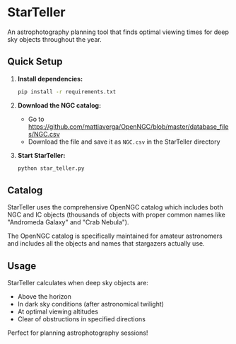 # StarTeller

An astrophotography planning tool that finds optimal viewing times for deep sky objects throughout the year.

## Quick Setup

1. **Install dependencies:**

   ```bash
   pip install -r requirements.txt
   ```

2. **Download the NGC catalog:**

   - Go to https://github.com/mattiaverga/OpenNGC/blob/master/database_files/NGC.csv
   - Download the file and save it as `NGC.csv` in the StarTeller directory

3. **Start StarTeller:**
   ```bash
   python star_teller.py
   ```

## Catalog

StarTeller uses the comprehensive OpenNGC catalog which includes both NGC and IC objects (thousands of objects with proper common names like "Andromeda Galaxy" and "Crab Nebula").

The OpenNGC catalog is specifically maintained for amateur astronomers and includes all the objects and names that stargazers actually use.

## Usage

StarTeller calculates when deep sky objects are:

- Above the horizon
- In dark sky conditions (after astronomical twilight)
- At optimal viewing altitudes
- Clear of obstructions in specified directions

Perfect for planning astrophotography sessions!
